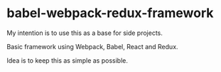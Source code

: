 # babel-webpack-redux-framework
My intention is to use this as a base for side projects. 

Basic framework using Webpack, Babel, React and Redux.

Idea is to keep this as simple as possible.
